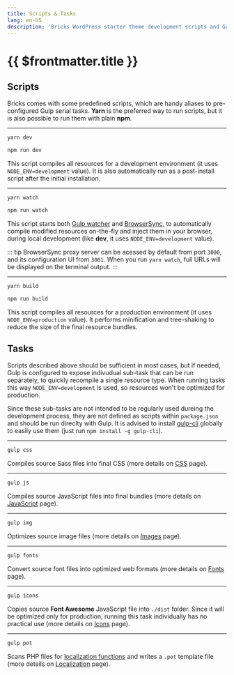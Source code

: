 ```yaml
---
title: Scripts & Tasks
lang: en-US
description: 'Bricks WordPress starter theme development scripts and Gulp tasks'
---
```


# {{ $frontmatter.title }}

## Scripts

Bricks comes with some predefined scripts, which are handy aliases to pre-configured Gulp serial tasks. **Yarn** is the preferred way to run scripts, but it is also possible to run them with plain **npm**.

---

<CodeGroup>

<CodeGroupItem title="Yarn" active> 

```bash
yarn dev
```

</CodeGroupItem>

<CodeGroupItem title="npm"> 

```bash
npm run dev
```

</CodeGroupItem>

</CodeGroup>

This script compiles all resources for a development environment (it uses `NODE_ENV=development` value). It is also automatically run as a post-install script after the initial installation.

---

<CodeGroup>

<CodeGroupItem title="Yarn" active> 

```bash
yarn watch
```

</CodeGroupItem>

<CodeGroupItem title="npm"> 

```bash
npm run watch
```

</CodeGroupItem>

</CodeGroup>

This script starts both [Gulp watcher](https://gulpjs.com/docs/en/getting-started/watching-files/) and [BrowserSync](https://www.browsersync.io/), to automatically compile modified resources on-the-fly and inject them in your browser, during local development (like **dev**, it uses `NODE_ENV=development` value).

::: tip
BrowserSync proxy server can be acessed by default from port `3000`, and its configuration UI from `3001`. When you run `yarn watch`, full URLs will be displayed on the terminal output.
:::

---

<CodeGroup>

<CodeGroupItem title="Yarn" active> 

```bash
yarn build
```

</CodeGroupItem>

<CodeGroupItem title="npm"> 

```bash
npm run build
```

</CodeGroupItem>

</CodeGroup>

This script compiles all resources for a production environment (it uses `NODE_ENV=production` value). It performs minification and tree-shaking to reduce the size of the final resource bundles.

## Tasks

Scripts described above should be sufficient in most cases, but if needed, Gulp is configured to expose indivudual sub-task that can be run separately, to quickly recompile a single resource type. When running tasks this way `NODE_ENV=development` is used, so resources won't be optimized for production.

Since these sub-tasks are not intended to be regularly used dureing the development process, they are not defined as scripts within `package.json` and should be run direclty with Gulp. It is advised to install [gulp-cli](https://github.com/gulpjs/gulp-cli) globally to easily use them (just run `npm install -g gulp-cli`).

---

```bash
gulp css
```

Compiles source Sass files into final CSS (more details on [CSS](/theme/css/) page).

---

```bash
gulp js
```

Compiles source JavaScript files into final bundles (more details on [JavaScript](/theme/javascript/) page).

---

```bash
gulp img
```

Optimizes source image files (more details on [Images](/theme/images/) page).

---

```bash
gulp fonts
```

Convert source font files into optimized web formats (more details on [Fonts](/theme/fonts/) page).

---

```bash
gulp icons
```

Copies source **Font Awesome** JavaScript file into `./dist` folder. Since it will be optimized only for production, running this task individually has no practical use (more details on [Icons](/theme/icons/) page).

---

```bash
gulp pot
```

Scans PHP files for [localization functions](https://developer.wordpress.org/apis/handbook/internationalization/internationalization-functions/) and writes a `.pot` template file (more details on [Localization](/theme/localization/) page).
